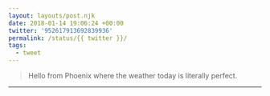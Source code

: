 ```yaml
---
layout: layouts/post.njk
date: 2018-01-14 19:06:24 +00:00
twitter: '952617913692839936'
permalink: /status/{{ twitter }}/
tags: 
  - tweet
---
```


> Hello from Phoenix where the weather today is literally perfect.

---
